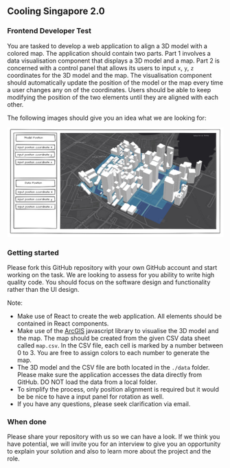 ## Cooling Singapore 2.0

### Frontend Developer Test

You are tasked to develop a web application to align a 3D model with a colored map. The application should contain two parts. Part 1 involves a data visualisation component that displays a 3D model and a map. Part 2 is concerned with a control panel that allows its users to input `x`, `y`, `z` coordinates for the 3D model and the map. The visualisation component should automatically update the position of the model or the map every time a user changes any on of the coordinates. Users should be able to keep modifying the position of the two elements until they are aligned with each other.

The following images should give you an idea what we are looking for:

![alt text](image/uiSketch.png "Title")

### Getting started
Please fork this GitHub repository with your own GitHub account and start working on the task. We are looking to assess for you ability to write high quality code. You should focus on the software design and functionality rather than the UI design. 

Note:
* Make use of React to create the web application. All elements should be contained in React components.
* Make use of the [ArcGIS](https://developers.arcgis.com/javascript/latest/) javascript library to visualise the 3D model and the map. The map should be created from the given CSV data sheet called `map.csv`. In the CSV file, each cell is marked by a number between 0 to 3. You are free to assign colors to each number to generate the map.
* The 3D model and the CSV file are both located in the `./data` folder. Please make sure the application accesses the data directly from GitHub. DO NOT load the data from a local folder.
* To simplify the process, only position alignment is required but it would be be nice to have a input panel for rotation as well.
* If you have any questions, please seek clarification via email.


### When done
Please share your repository with us so we can have a look. If we think you have potential, we will invite you for an interview to give you an opportunity to explain your solution and also to learn more about the project and the role.
